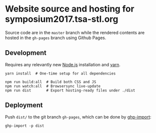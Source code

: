 # Website source and hosting for symposium2017.tsa-stl.org
Source code are in the `master` branch while the rendered contents are hosted in the `gh-pages` branch using Github Pages.

## Development
Requires any relevantly new [Node.js][Node.js] installation and [yarn].

```
yarn install  # One-time setup for all dependencies

npm run build:all  # Build both CSS and JS
npm run watch:all  # Browsersync live-update
npm run dist       # Export hosting-ready files under ./dist
```

## Deployment
Push `dist/` to the git branch `gh-pages`, which can be done by [ghp-import]:

```
ghp-import -p dist
```

[Node.js]: https://nodejs.org/en/
[yarn]: https://yarnpkg.com/
[ghp-import]: https://github.com/davisp/ghp-import
